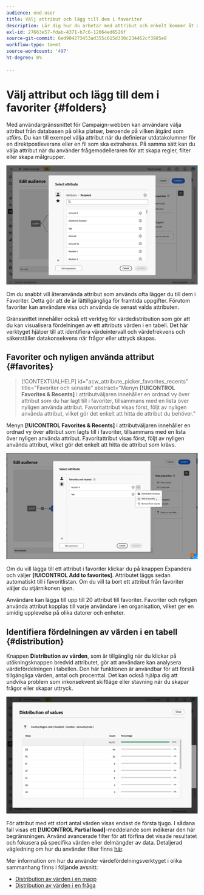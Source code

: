 ```yaml
---
audience: end-user
title: Välj attribut och lägg till dem i favoriter
description: Lär dig hur du arbetar med attribut och enkelt kommer åt attribut du gillar och nyligen använt.
exl-id: 27663e57-fdab-4371-b7c6-12064ed6526f
source-git-commit: 6ed904273453ad355c615d330c234462cf3985e8
workflow-type: tm+mt
source-wordcount: '497'
ht-degree: 0%

---
```


# Välj attribut och lägg till dem i favoriter {#folders}

Med användargränssnittet för Campaign-webben kan användare välja attribut från databasen på olika platser, beroende på vilken åtgärd som utförs. Du kan till exempel välja attribut när du definierar utdatakolumner för en direktpostleverans eller en fil som ska extraheras. På samma sätt kan du välja attribut när du använder frågemodelleraren för att skapa regler, filter eller skapa målgrupper.

![Välj attribut från databasgränssnittet och visa attributalternativ.](assets/attributes-list.png)

Om du snabbt vill återanvända attribut som används ofta lägger du till dem i Favoriter. Detta gör att de är lättillgängliga för framtida uppgifter. Förutom favoriter kan användare visa och använda de senast valda attributen.

Gränssnittet innehåller också ett verktyg för värdedistribution som gör att du kan visualisera fördelningen av ett attributs värden i en tabell. Det här verktyget hjälper till att identifiera värdeintervall och värdefrekvens och säkerställer datakonsekvens när frågor eller uttryck skapas.

## Favoriter och nyligen använda attribut {#favorites}

>[!CONTEXTUALHELP]
>id="acw_attribute_picker_favorites_recents"
>title="Favoriter och senaste"
>abstract="Menyn **[!UICONTROL Favorites & Recents]** i attributväljaren innehåller en ordnad vy över attribut som du har lagt till i favoriter, tillsammans med en lista över nyligen använda attribut. Favoritattribut visas först, följt av nyligen använda attribut, vilket gör det enkelt att hitta de attribut du behöver."

Menyn **[!UICONTROL Favorites & Recents]** i attributväljaren innehåller en ordnad vy över attribut som lagts till i favoriter, tillsammans med en lista över nyligen använda attribut. Favoritattribut visas först, följt av nyligen använda attribut, vilket gör det enkelt att hitta de attribut som krävs.

![Favoriter och menyn Senaste attribut, med favoritattribut och nyligen använda attribut.](assets/attributes-favorite.png)

Om du vill lägga till ett attribut i favoriter klickar du på knappen Expandera och väljer **[!UICONTROL Add to favorites]**. Attributet läggs sedan automatiskt till i favoritlistan. Om du vill ta bort ett attribut från favoriter väljer du stjärnikonen igen.

Användare kan lägga till upp till 20 attribut till favoriter. Favoriter och nyligen använda attribut kopplas till varje användare i en organisation, vilket ger en smidig upplevelse på olika datorer och enheter.

## Identifiera fördelningen av värden i en tabell {#distribution}

Knappen **Distribution av värden**, som är tillgänglig när du klickar på utökningsknappen bredvid attributet, gör att användare kan analysera värdefördelningen i tabellen. Den här funktionen är användbar för att förstå tillgängliga värden, antal och procenttal. Det kan också hjälpa dig att undvika problem som inkonsekvent skiftläge eller stavning när du skapar frågor eller skapar uttryck.

![Distribution av värdeverktygsgränssnittet, med antal och procentandelar av attributvärden.](assets/attributes-distribution-values.png)

För attribut med ett stort antal värden visas endast de första tjugo. I sådana fall visas ett **[!UICONTROL Partial load]**-meddelande som indikerar den här begränsningen. Använd avancerade filter för att förfina det visade resultatet och fokusera på specifika värden eller delmängder av data. Detaljerad vägledning om hur du använder filter finns [här](../get-started/work-with-folders.md#filter-the-values).

Mer information om hur du använder värdefördelningsverktyget i olika sammanhang finns i följande avsnitt:

* [Distribution av värden i en mapp](../get-started/work-with-folders.md##distribution-values-folder)
* [Distribution av värden i en fråga](../query/build-query.md#distribution-values-query)